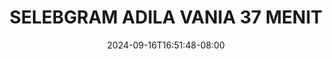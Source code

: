 --- 
title: "SELEBGRAM ADILA VANIA 37 MENIT"
description: "nonton bokep SELEBGRAM ADILA VANIA 37 MENIT ig   baru"
date: 2024-09-16T16:51:48-08:00
file_code: "tzfv7kc327vh"
draft: false
cover: "su6mnhzcvozbkib6.jpg"
tags: ["SELEBGRAM", "ADILA", "VANIA", "MENIT", "bokep-indo", "bokep-viral", "bokep-ig"]
length: 2218
fld_id: "1483099"
foldername: "Adila vania telegram"
categories: ["Adila vania telegram"]
views: 1
---